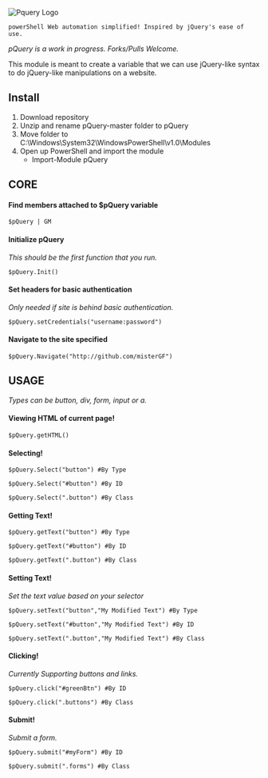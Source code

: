
![Pquery Logo](http://res.cloudinary.com/gatec21/image/upload/c_scale,w_271/v1403196836/pQuery_l0bq3z.png) 
    
    powerShell Web automation simplified! Inspired by jQuery's ease of use.


*pQuery is a work in progress. Forks/Pulls Welcome.* 


This module is meant to create a variable that we can use jQuery-like syntax to do jQuery-like
manipulations on a website.

## Install

1. Download repository
2. Unzip and rename pQuery-master folder to pQuery
3. Move folder to C:\Windows\System32\WindowsPowerShell\v1.0\Modules
3. Open up PowerShell and import the module
	* Import-Module pQuery

## CORE

#### Find members attached to $pQuery variable 
    $pQuery | GM

#### Initialize pQuery
*This should be the first function that you run.*

	$pQuery.Init()

#### Set headers for basic authentication
*Only needed if site is behind basic authentication.*

    $pQuery.setCredentials("username:password")
	
#### Navigate to the site specified


    $pQuery.Navigate("http://github.com/misterGF")



## USAGE
*Types can be button, div, form, input or a.*


#### Viewing HTML of current page!
    
    $pQuery.getHTML()




#### Selecting!
    
    $pQuery.Select("button") #By Type
    
    $pQuery.Select("#button") #By ID
    
    $pQuery.Select(".button") #By Class





#### Getting Text!
    $pQuery.getText("button") #By Type
    
    $pQuery.getText("#button") #By ID
    
    $pQuery.getText(".button") #By Class



#### Setting Text!
*Set the text value based on your selector*

    $pQuery.setText("button","My Modified Text") #By Type
    
    $pQuery.setText("#button","My Modified Text") #By ID
    
    $pQuery.setText(".button","My Modified Text") #By Class



#### Clicking!
*Currently Supporting buttons and links.*

    $pQuery.click("#greenBtn") #By ID
    
    $pQuery.click(".buttons") #By Class



#### Submit!
*Submit a form.*

    $pQuery.submit("#myForm") #By ID
    
    $pQuery.submit(".forms") #By Class


